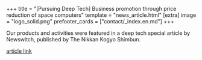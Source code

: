 +++
title = "[Pursuing Deep Tech] Business promotion through price reduction of space computers"
template = "news_article.html"
[extra]
image = "logo_solid.png"
prefooter_cards = ["contact/_index.en.md"]
+++

Our products and activities were featured in a deep tech special article by Newswitch, published by The Nikkan Kogyo Shimbun.

[article link](https://newswitch.jp/p/31131)
